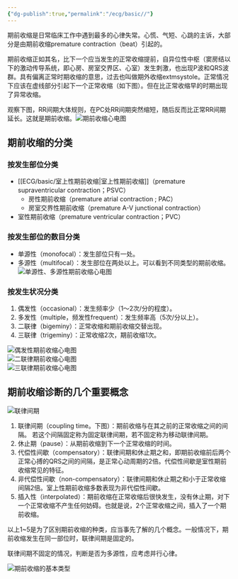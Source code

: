 ```yaml
---
{"dg-publish":true,"permalink":"/ecg/basic//"}
---
```


期前收缩是日常临床工作中遇到最多的心律失常。心慌、气短、心跳的主诉，大部分是由期前收缩premature contraction（beat）引起的。

期前收缩正如其名，比下一个应当发生的正常收缩提前，自异位性中枢（窦房结以下的激动传导系统，即心房、房室交界区、心室）发生刺激，也出现P波和QRS波群。具有偏离正常时期收缩的意思，过去也叫做期外收缩extmsystole。正常情况下应该在虚线部分引起下一个正常收缩（如下图）。但在比正常收缩早的时期出现了异常收缩。

观察下图，RR间期大体规则，在PC处RR间期突然缩短，随后反而比正常RR间期延长。这就是期前收缩。![期前收缩心电图](https://file.tsu.tw/d/file/20161209/a30bc02c2a83123abc83b224299d85c8.jpg)

## 期前收缩的分类
### 按发生部位分类
-   [[ECG/basic/室上性期前收缩\|室上性期前收缩]]（premature supraventricular contraction；PSVC）
    -   房性期前收缩（premature atrial contraction ; PAC）
    -   房室交界性期前收缩（premature A-V junctional contraction）
-   室性期前收缩（premature ventricular contraction；PVC）
### 按发生部位的数目分类
-   单源性（monofocal）：发生部位只有一处。
-   多源性（multifocal）：发生部位在两处以上。可以看到不同类型的期前收缩。
![单源性、多源性期前收缩心电图](https://file.tsu.tw/d/file/20161209/f50b1cc269d296812e165aeddfc2275f.jpg)
### 按发生状况分类
1.  偶发性（occasional）：发生频率少（1〜2次/分的程度）。
2.  多发性（multiple，频发性frequent）：发生频率高（5次/分以上）。
3.  二联律（bigeminy）：正常收缩和期前收缩交替出现。
4.  三联律（trigeminy）：正常收缩2次，期前收缩1次。

![偶发性期前收缩心电图](https://file.tsu.tw/d/file/20161209/ecaa0dadaec09db1a2b8f4e4b61bef23.jpg)  
![二联律期前收缩心电图](https://file.tsu.tw/d/file/20161209/ad088d6c655c4a398599ff817178087b.jpg)  
![三联律期前收缩心电图](https://file.tsu.tw/d/file/20161209/0d12715fbbcb786846bad1ccdd539afc.jpg)

## 期前收缩诊断的几个重要概念

![联律间期](https://file.tsu.tw/d/file/20161209/6aaae0e248fbf516477a2adc7dfd2464.jpg)
1.  联律间期（coupling time。下图）：期前收缩与在其之前的正常收缩之间的间隔。 若这个间隔固定称为固定联律间期，若不固定称为移动联律间期。
2.  休止期（pause）：从期前收缩到下一个正常收缩的时间。
3.  代偿性间歇（compensatory）：联律间期和休止期之和，即期前收缩前后两个正常心搏的QRS之间的间隔，是正常心动周期的2倍。代偿性间歇是室性期前收缩常见的特征。
4.  非代偿性间歇（non-compensatory）：联律间期和休止期之和小于正常收缩间隔2倍。室上性期前收缩多数表现为非代偿性间歇。
5.  插入性（interpolated）：期前收缩在正常收缩后很快发生，没有休止期，对下一个正常收缩不产生任何妨碍。也就是说，2个正常收缩之间，插入了一个期前收缩。

以上1~5是为了区别期前收缩的种类，应当事先了解的几个概念。一般情况下，期前收缩发生在同一部位时，联律间期是固定的。

联律间期不固定的情况，判断是否为多源性，应考虑并行心律。

![期前收缩的基本类型](https://file.tsu.tw/d/file/20161209/e3ea8bd914f83c11de8051c19a99293b.jpg)
